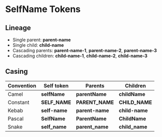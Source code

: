 # __SelfName__ Tokens

## Lineage

- Single parent: __parent-name__
- Single child: __child-name__
- Cascading parents: __parent-name-1__, __parent-name-2__, __parent-name-3__
- Cascading children: __child-name-1__, __child-name-2__, __child-name-3__

## Casing

| Convention | Self token    | Parents         | Children       |
| ---------- | ------------- | --------------- | -------------- |
| Camel      | __selfName__  | __parentName__  | __childName__  |
| Constant   | __SELF_NAME__ | __PARENT_NAME__ | __CHILD_NAME__ |
| Kebab      | __self-name__ | __parent-name__ | __child-name__ |
| Pascal     | __SelfName__  | __ParentName__  | __ChildName__  |
| Snake      | __self_name__ | __parent_name__ | __child_name__ |
